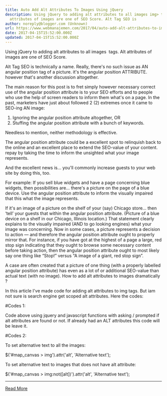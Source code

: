 ```yaml
---
title: Auto Add Alt Attributes To Images Using jQuery
description: Using jQuery to adding alt attributes to all images img> tags. Alt
  attributes of images are one of SEO Score. Alt Tag SEO is
author: noreply@blogger.com (Unknown)
url: https://www.webmanajemen.com/2017/04/auto-add-alt-attributes-to-images-using.html
date: 2017-04-15T15:52:00.000Z
updated: 2017-04-15T15:52:00.000Z
---
```


Using jQuery to adding alt attributes to all images <img> tags. 
Alt attributes of images are one of SEO Score. 


Alt Tag SEO is technically a name.
Really, there's no such issue as AN angular position tag of a picture. it's the angular position ATTRIBUTE. however that's another discussion altogether.

The main reason for this post is to fret simply however necessary correct use of the angular position attribute is to your SEO efforts and to people who use the help of screen readers to inform them what's on a page.
In the past, marketers have just about followed 2 (2) extremes once it came to SEO-ing AN image:

1) Ignoring the angular position attribute altogether, OR
2) Stuffing the angular position attribute with a bunch of keywords.

Needless to mention, neither methodology is effective.

The angular position attribute could be a excellent spot to relinquish back to the online and an excellent place to extend the SEO-value of your content. repay by taking the time to inform the unsighted what your image represents.

And the excellent news is… you'll commonly increase guests to your web site by doing this, too.

For example: If you sell blue widgets and have a page concerning blue widgets, then possibilities are… there's a picture on the page of a blue device. Use the angular position attribute to inform the visually impaired that this what the image represents.

If it's an image of a picture on the shelf of your (say) Chicago store… then ‘tell’ your guests that within the angular position attribute. (Picture of a blue device on a shelf in our Chicago, Illinois location.) That statement clearly explains to the visually impaired (AND to go looking engines) what your image was concerning.
Now in some cases, a picture represents a decision to action — and therefore the angular position attribute ought to properly mirror that.
For instance, if you have got at the highest of a page a large, red stop sign indicating that they ought to browse some necessary content before taking action, then the angular position attribute ought to most likely say one thing like “Stop!” versus “A image of a giant, red stop sign”.

A case are often created that a picture of one thing (with a properly labelled angular position attribute) has even as a lot of or additional SEO-value than actual text (with no image).
How to add alt attributes to images dramatically ?


In this article I've made code for adding alt attributes to img tags. But     iam not sure is search engine get scoped alt attributes. 
    Here the codes: 

#Codes 1:     

<script>
$(document).ready(function(){
$("img").each(function(){
    var c=$(this);
    var b=c.attr("src");
    var a=$(this).attr("alt");
        if(typeof a==typeof undefined||a==false){
c.attr("alt",b.substring(0,b.lastIndexOf(".")))}
})});
</script>
Code above using jquery and javascript functions with asking / prompted if     alt attributes are found or not. If already had an ALT attributes this code     will be leave it. 


#Codes 2:     


To set alternative text to all the images:     

$('#map_canvas > img').attr('alt', 'Alternative text');


To set alternative text to images that does not have alt        attribute:     

$('#map_canvas > img:not([alt])').attr('alt', 'Alternative text');<hr/> <a href="https://www.webmanajemen.com/2017/04/auto-add-alt-attributes-to-images-using.html" rel="follow" class="button" id="read-more">Read More</a>